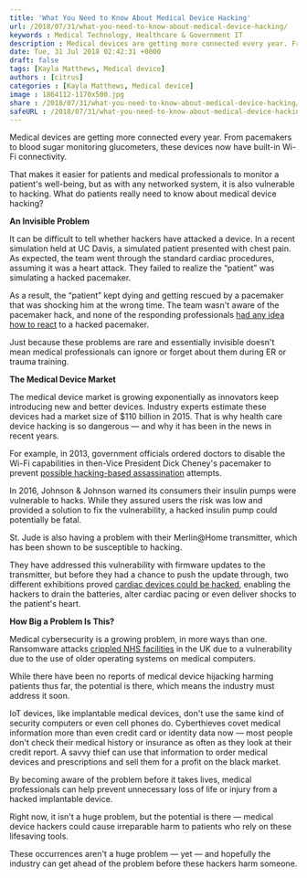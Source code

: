 ```yaml
---
title: 'What You Need to Know About Medical Device Hacking'
url: /2018/07/31/what-you-need-to-know-about-medical-device-hacking/
keywords : Medical Technology, Healthcare & Government IT
description : Medical devices are getting more connected every year. From pacemakers to blood sugar monitoring glucometers, these devices now have built-in Wi-Fi connectivity.That makes it easier for patients and medical professionals to monitor a patient's well-being, but as with any networked system, it is also vulnerable to hacking. What do patients really need to know about medical device hacking?
date: Tue, 31 Jul 2018 02:42:31 +0000
draft: false
tags: [Kayla Matthews, Medical device]
authors : [citrus]
categories : [Kayla Matthews, Medical device]
image : 1864112-1170x500.jpg
share : /2018/07/31/what-you-need-to-know-about-medical-device-hacking/
safeURL : /2018/07/31/what-you-need-to-know-about-medical-device-hacking/
---
```


Medical devices are getting more connected every year. From pacemakers to blood sugar monitoring glucometers, these devices now have built-in Wi-Fi connectivity. 

That makes it easier for patients and medical professionals to monitor a patient's well-being, but as with any networked system, it is also vulnerable to hacking. What do patients really need to know about medical device hacking? 

**An Invisible Problem** 

It can be difficult to tell whether hackers have attacked a device. In a recent simulation held at UC Davis, a simulated patient presented with chest pain. As expected, the team went through the standard cardiac procedures, assuming it was a heart attack. They failed to realize the “patient” was simulating a hacked pacemaker.

 As a result, the “patient” kept dying and getting rescued by a pacemaker that was shocking him at the wrong time. The team wasn't aware of the pacemaker hack, and none of the responding professionals [had any idea how to react](https://www.healthcareitnews.com/news/security-risk-storm-here-medical-device-threats-are-real-and-patient-safety-risk#gs.MTUUOLs) to a hacked pacemaker. 

 Just because these problems are rare and essentially invisible doesn't mean medical professionals can ignore or forget about them during ER or trauma training. 

 **The Medical Device Market** 

 The medical device market is growing exponentially as innovators keep introducing new and better devices. Industry experts estimate these devices had a market size of $110 billion in 2015. That is why health care device hacking is so dangerous — and why it has been in the news in recent years. 

 For example, in 2013, government officials ordered doctors to disable the Wi-Fi capabilities in then-Vice President Dick Cheney's pacemaker to prevent [possible hacking-based assassination](https://nakedsecurity.sophos.com/2013/10/22/doctors-disabled-wireless-in-dick-cheneys-pacemaker-to-thwart-hacking/) attempts.

  In 2016, Johnson & Johnson warned its consumers their insulin pumps were vulnerable to hacks. While they assured users the risk was low and provided a solution to fix the vulnerability, a hacked insulin pump could potentially be fatal. 

  St. Jude is also having a problem with their Merlin@Home transmitter, which has been shown to be susceptible to hacking.

   They have addressed this vulnerability with firmware updates to the transmitter, but before they had a chance to push the update through, two different exhibitions proved [cardiac devices could be hacked](https://threatpost.com/st-jude-patches-additional-cardiac-device/123596/), enabling the hackers to drain the batteries, alter cardiac pacing or even deliver shocks to the patient's heart.

**How Big a Problem Is This?** 

 Medical cybersecurity is a growing problem, in more ways than one. Ransomware attacks [crippled NHS facilities](https://www.wired.com/2016/03/ransomware-why-hospitals-are-the-perfect-targets/) in the UK due to a vulnerability due to the use of older operating systems on medical computers. 

 While there have been no reports of medical device hijacking harming patients thus far, the potential is there, which means the industry must address it soon. 

 IoT devices, like implantable medical devices, don't use the same kind of security computers or even cell phones do. Cyberthieves covet medical information more than even credit card or identity data now — most people don't check their medical history or insurance as often as they look at their credit report. A savvy thief can use that information to order medical devices and prescriptions and sell them for a profit on the black market.

 By becoming aware of the problem before it takes lives, medical professionals can help prevent unnecessary loss of life or injury from a hacked implantable device. 

 Right now, it isn't a huge problem, but the potential is there — medical device hackers could cause irreparable harm to patients who rely on these lifesaving tools. 

 These occurrences aren't a huge problem — yet — and hopefully the industry can get ahead of the problem before these hackers harm someone.
